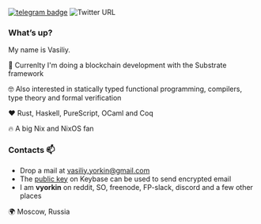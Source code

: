 [![telegram badge](https://img.shields.io/badge/%40vyorkin-telegram-%23fff)](https://t.me/vyorkin)
![Twitter URL](https://img.shields.io/twitter/url?label=%40yorkin&url=https%3A%2F%2Ftwitter.com%2Fyorkin)

### What’s up?

My name is Vasiliy.

🏢 Currenlty I'm doing a blockchain development with the Substrate framework

:nerd_face: Also interested in statically typed functional programming, compilers, type theory and formal verification

❤️ Rust, Haskell, PureScript, OCaml and Coq

🔥 A big Nix and NixOS fan

### Contacts :mailbox:

* Drop a mail at <vasiliy.yorkin@gmail.com>
* The [public key](https://keybase.io/vyorkin) on Keybase can be used to send encrypted email
* I am **vyorkin** on reddit, SO, freenode, FP-slack, discord and a few other places

🌍 Moscow, Russia
